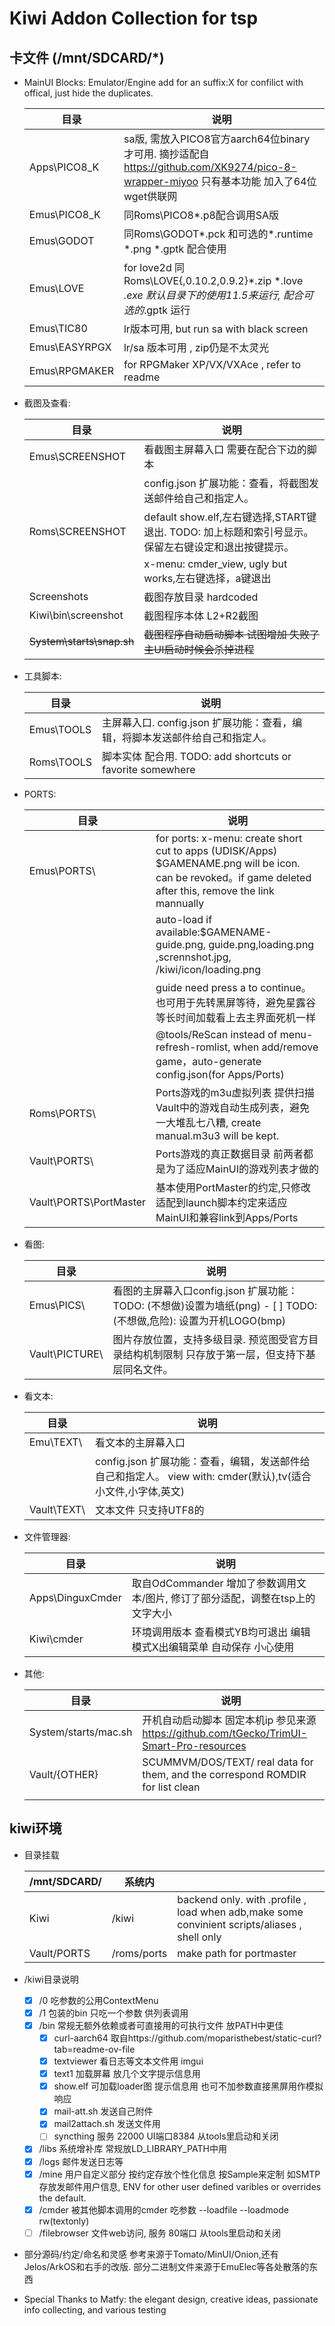 # Kiwi Addon Collection for tsp

## 卡文件  (/mnt/SDCARD/*)

- MainUI Blocks: Emulator/Engine  add for an suffix:X for confilict with offical,  just hide the duplicates.

  | 目录         | 说明                                                         |
  | ------------ | ------------------------------------------------------------ |
  | Apps\PICO8_K | sa版, 需放入PICO8官方aarch64位binary才可用. 摘抄适配自 https://github.com/XK9274/pico-8-wrapper-miyoo 只有基本功能 加入了64位wget供联网 |
  | Emus\PICO8_K | 同Roms\PICO8\*.p8配合调用SA版                     |
  | Emus\GODOT |   同Roms\GODOT\*.pck 和可选的*.runtime *.png *.gptk 配合使用                     |
  | Emus\LOVE |   for love2d 同Roms\LOVE\{,0.10.2\,0.9.2}*.zip *.love *.exe   默认目录下的使用11.5来运行, 配合可选的*.gptk 运行                  |
  | Emus\TIC80 |   lr版本可用, but run sa with black screen |
  | Emus\EASYRPGX |  lr/sa 版本可用 , zip仍是不太灵光 |
  | Emus\RPGMAKER |  for RPGMaker XP/VX/VXAce , refer to readme |
  

- 截图及查看:	

    | 目录                      | 说明                                                         |
    | ------------------------- | ------------------------------------------------------------ |
    | Emus\SCREENSHOT           | 看截图主屏幕入口 需要在配合下边的脚本                        |
    |                           | config.json 扩展功能：查看，将截图发送邮件给自己和指定人。   |
    | Roms\SCREENSHOT           | default show.elf,左右键选择,START键退出. TODO: 加上标题和索引号显示。 保留左右键设定和退出按键提示。 |
    |                           | x-menu: cmder_view, ugly but works,左右键选择，a键退出            |
    | Screenshots               | 截图存放目录 hardcoded                                       |
    | Kiwi\bin\screenshot       | 截图程序本体 L2+R2截图                                       |
    | ~~System\starts\snap.sh~~ | ~~截图程序自动启动脚本 试图增加 失败了 主UI启动时候会杀掉进程~~ |

- 工具脚本:

  | 目录       | 说明                                                         |
  | ---------- | ------------------------------------------------------------ |
  | Emus\TOOLS | 主屏幕入口. config.json 扩展功能：查看，编辑，将脚本发送邮件给自己和指定人。 |
  | Roms\TOOLS | 脚本实体 配合用. TODO: add shortcuts or favorite somewhere                |

- PORTS:

  | 目录                   | 说明                                                         |
  | ---------------------- | ------------------------------------------------------------ |
  | Emus\PORTS\            | for ports: x-menu: create short cut to apps (UDISK/Apps) $GAMENAME.png will be icon. can be revoked。if game deleted after this, remove the link mannually |
  |                        | auto-load if available:$GAMENAME-guide.png, guide.png,loading.png ,scrennshot.jpg, /kiwi/icon/loading.png
  |                        | guide need press a to continue。也可用于先转黑屏等待，避免星露谷等长时间加载看上去主界面死机一样 |
  |                        | @tools/ReScan instead of menu-refresh-romlist, when add/remove game，auto-generate config.json(for Apps/Ports) |
  | Roms\PORTS\            | Ports游戏的m3u虚拟列表 提供扫描Vault中的游戏自动生成列表，避免一大堆乱七八糟, create manual.m3u3 will be kept.|
  | Vault\PORTS\           | Ports游戏的真正数据目录 前两者都是为了适应MainUI的游戏列表才做的 |
  | Vault\PORTS\PortMaster | 基本使用PortMaster的约定,只修改适配到launch脚本约定来适应MainUI和兼容link到Apps/Ports |

- 看图:

  | 目录           | 说明                                                         |
  | -------------- | ------------------------------------------------------------ |
  | Emus\PICS\     | 看图的主屏幕入口config.json  扩展功能：TODO: (不想做)设置为墙纸(png)  - [ ] TODO:(不想做,危险): 设置为开机LOGO(bmp) |
  | Vault\PICTURE\ | 图片存放位置，支持多级目录. 预览图受官方目录结构机制限制 只存放于第一层，但支持下基层同名文件。 |

- 看文本:

  | 目录        | 说明                                                         |
  | ----------- | ------------------------------------------------------------ |
  | Emu\TEXT\   | 看文本的主屏幕入口                                           |
  |             | config.json 扩展功能：查看，编辑，发送邮件给自己和指定人。 view with: cmder(默认),tv(适合小文件,小字体,英文) |
  | Vault\TEXT\ | 文本文件 只支持UTF8的                                        |

- 文件管理器:

  | 目录             | 说明                                                         |
  | ---------------- | ------------------------------------------------------------ |
  | Apps\DinguxCmder | 取自OdCommander 增加了参数调用文本/图片, 修订了部分适配，调整在tsp上的文字大小 |
  | Kiwi\cmder       | 环境调用版本 查看模式YB均可退出 编辑模式X出编辑菜单 自动保存 小心使用 |

- 其他:

  | 目录                 | 说明                                                         |
  | -------------------- | ------------------------------------------------------------ |
  | System/starts/mac.sh | 开机自动启动脚本 固定本机ip 参见来源 https://github.com/tGecko/TrimUI-Smart-Pro-resources |
  | Vault/{OTHER}        | SCUMMVM/DOS/TEXT/ real data for them, and the correspond ROMDIR for list clean|
  |                      |                                                              |

   


## kiwi环境
- 目录挂载

  | /mnt/SDCARD/ | 系统内      |                                  |
  | ------------ | ----------- | -------------------------------- |
  | Kiwi         | /kiwi       | backend only. with .profile , load when adb,make some convinient scripts/aliases , shell only |
  | Vault/PORTS  | /roms/ports | make path for portmaster                 |
  

- /kiwi目录说明 
  - [x] /0 吃参数的公用ContextMenu
  - [x] /1 包装的bin 只吃一个参数 供列表调用
  - [x] /bin	常规无额外依赖或者可直接用的可执行文件 放PATH中更佳
    - [x] curl-aarch64	取自https://github.com/moparisthebest/static-curl?tab=readme-ov-file
    - [x] textviewer	看日志等文本文件用 imgui
    - [x] text1		加载屏幕 放几个文字提示信息用
    - [x] show.elf		可加载loader图 提示信息用  也可不加参数直接黑屏用作模拟响应
    - [x] mail-att.sh	发送自己附件
    - [x] mail2attach.sh	发送文件用
    - [ ] syncthing	服务 22000 UI端口8384 从tools里启动和关闭
  - [x] /libs 系统增补库 常规放LD_LIBRARY_PATH中用
  - [x] /logs 邮件发送日志等
  - [x] /mine 用户自定义部分 按约定存放个性化信息 按Sample来定制 如SMTP存放发邮件用户信息, ENV for other user defined varibles or overrides the default.
  - [x] /cmder 被其他脚本调用的cmder 吃参数 --loadfile --loadmode rw(textonly)
  - [ ] /filebrowser	文件web访问, 服务 80端口 从tools里启动和关闭

- 部分源码/约定/命名和灵感 参考来源于Tomato/MinUI/Onion,还有Jelos/ArkOS和右手的改版. 部分二进制文件来源于EmuElec等各处散落的东西
- Special Thanks to Matfy:  the elegant design, creative ideas, passionate info collecting, and various testing
